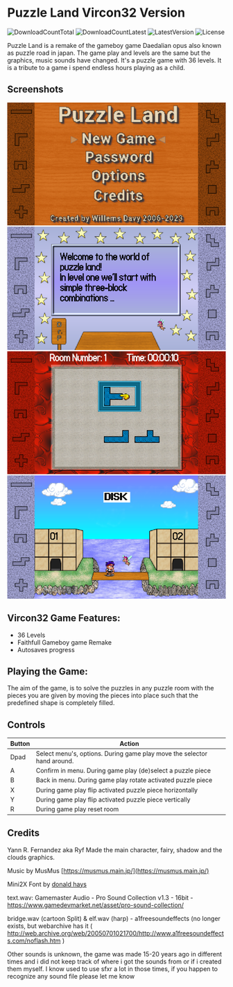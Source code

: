 # Puzzle Land Vircon32 Version
![DownloadCountTotal](https://img.shields.io/github/downloads/joyrider3774/puzzleland_vircon32/total?label=total%20downloads&style=plastic) ![DownloadCountLatest](https://img.shields.io/github/downloads/joyrider3774/puzzleland_vircon32/latest/total?style=plastic) ![LatestVersion](https://img.shields.io/github/v/tag/joyrider3774/puzzleland_vircon32?label=Latest%20version&style=plastic) ![License](https://img.shields.io/github/license/joyrider3774/puzzleland_vircon32?style=plastic)

Puzzle Land is a remake of the gameboy game Daedalian opus also known as puzzle road in japan. The game play and levels are the same but the graphics, music sounds have changed. It's a puzzle game with 36 levels. It is a tribute to a game i spend endless hours playing as a child.

## Screenshots
![screenshot 1](screenshots/screenshot1.png)
![screenshot 2](screenshots/screenshot2.png)
![screenshot 3](screenshots/screenshot3.png)
![screenshot 4](screenshots/screenshot4.png)

## Vircon32 Game Features:
- 36 Levels
- Faithfull Gameboy game Remake
- Autosaves progress

## Playing the Game:
The aim of the game, is to solve the puzzles in any puzzle room with the pieces you are given by moving the pieces into place such that the predefined shape is completely filled.

## Controls

| Button | Action |
| ------ | ------ |
| Dpad | Select menu's, options. During game play move the selector hand around. |
| A | Confirm in menu. During game play (de)select a puzzle piece |
| B | Back in menu. During game play rotate activated puzzle piece |
| X | During game play flip activated puzzle piece horizontally |
| Y | During game play flip activated puzzle piece vertically |
| R | During game play reset room |

## Credits
Yann R. Fernandez aka Ryf Made the main character, fairy, shadow and the clouds graphics.

Music by MusMus [https://musmus.main.jp/](https://musmus.main.jp/)

Mini2X Font by [donald hays](https://devforum.play.date/t/some-small-fonts/1356)

text.wav: Gamemaster Audio - Pro Sound Collection v1.3 - 16bit - https://www.gamedevmarket.net/asset/pro-sound-collection/

bridge.wav (cartoon Split) & elf.wav (harp) - a1freesoundeffects (no longer exists, but webarchive has it ( http://web.archive.org/web/20050701021700/http://www.a1freesoundeffects.com/noflash.htm )

Other sounds is unknown, the game was made 15-20 years ago in different times and i did not keep track of where i got the sounds from or if i created them myself. I know used to use sfxr a lot in those times, if you happen to recognize any sound file please let me know
